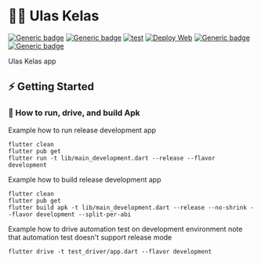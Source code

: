 # 👨‍💻 Ulas Kelas
[![Generic badge](https://img.shields.io/badge/Flutter-v2.2.3-blue)](https://flutter.dev/docs)
[![Generic badge](https://img.shields.io/badge/Dart-v2.13.4-blue)](https://dart.dev/guides)
[![test](https://github.com/RistekCSUI/ulaskelas-frontend/actions/workflows/config.yml/badge.svg)](https://github.com/RistekCSUI/ulaskelas-frontend/actions/workflows/config.yml)
[![Deploy Web](https://github.com/RistekCSUI/ulaskelas-frontend/actions/workflows/firebase-hosting-merge.yml/badge.svg)](https://github.com/RistekCSUI/ulaskelas-frontend/actions/workflows/firebase-hosting-merge.yml)
[![Generic badge](https://img.shields.io/badge/development-v0.0.1-brightgreen)](https://play.google.com/store/)
[![Generic badge](https://img.shields.io/badge/style-very_good_analysis-B22C89.svg)](https://pub.dev/packages/very_good_analysis)

Ulas Kelas app

## ⚡️ Getting Started

### 🚚 How to run, drive, and build Apk

Example how to run release development app
```
flutter clean
flutter pub get
flutter run -t lib/main_development.dart --release --flavor development
```

Example how to build release development app
```
flutter clean
flutter pub get
flutter build apk -t lib/main_development.dart --release --no-shrink --flavor development --split-per-abi
```

Example how to drive automation test on development environment
note that automation test doesn't support release mode
```
flutter drive -t test_driver/app.dart --flavor development
```